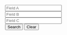 <form class="layui-form layui-row layui-col-space16">
  <div class="layui-col-md4">
    <div class="layui-input-wrap">
      <div class="layui-input-prefix">
        <i class="layui-icon layui-icon-username"></i>
      </div>
      <input type="text" name="A" value="" placeholder="Field A" class="layui-input" lay-affix="clear">
    </div>
  </div>
  <div class="layui-col-md4">
    <div class="layui-input-wrap">
      <input type="text" name="B" placeholder="Field B" lay-affix="clear" class="layui-input">
    </div>
  </div>
  <div class="layui-col-md4">
    <div class="layui-input-wrap">
      <div class="layui-input-prefix">
        <i class="layui-icon layui-icon-date"></i>
      </div>
      <input type="text" name="C" readonly placeholder="Field C" class="layui-input demo-table-search-date">
    </div>
  </div>  
  <div class="layui-btn-container layui-col-xs12">
    <button class="layui-btn" lay-submit lay-filter="demo-table-search">Search</button>
    <button type="reset" class="layui-btn layui-btn-primary">Clear</button>
  </div>
</form>

<table class="layui-hide" id="ID-table-demo-search"></table>

<!-- import layui -->
<script>
layui.use(function(){
  var table = layui.table;
  var form = layui.form;
  var laydate = layui.laydate;

  // 创建表格实例
  table.render({
    elem: '#ID-table-demo-search',
    url: '/static/2.8/json/table/user.json', // 此处为静态模拟数据，实际使用时需换成真实接口
    cols: [[
      {type: 'radio', title: '😊', fixed: true}, // 单选框
      {field:'id', title: 'ID', width:80, sort: true, fixed: true},
      {field:'username', title: '用户名', width:80},
      {field:'sex', title: '性别', width:80, sort: true},
      {field:'city', title: '城市', width:80},
      {field:'sign', title: '签名'},
      {field:'experience', title: '积分', sort: true, width:80}
    ]],
    page: true,
    height: 310
  });

  // 日期
  laydate.render({
    elem: '.demo-table-search-date'
  });

  // 搜索提交
  form.on('submit(demo-table-search)', function(data){
    var field = data.field; // 获得表单字段

    // 执行搜索重载
    table.reload('ID-table-demo-search', {
      page: {
        curr: 1 // 重新从第 1 页开始
      },
      where: field // 搜索的字段
    });

    layer.msg('搜索成功<br>此处为静态模拟数据，实际使用时换成真实接口即可');

    return false; // 阻止默认 form 跳转
  });
});
</script>